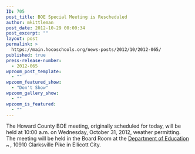 ```yaml
---
ID: 705
post_title: BOE Special Meeting is Rescheduled
author: mkittleman
post_date: 2012-10-29 00:00:34
post_excerpt: ""
layout: post
permalink: >
  https://main.hocoschools.org/news-posts/2012/10/2012-065/
published: true
press-release-number:
  - 2012-065
wpzoom_post_template:
  - ""
wpzoom_featured_show:
  - "Don't Show"
wpzoom_gallery_show:
  - ""
wpzoom_is_featured:
  - ""
---
```

The Howard County BOE meeting, originally scheduled for today, will be held at 10:00 a.m. on Wednesday, October 31, 2012, weather permitting. The meeting will be held in the Board Room at the <a href="http://maps.google.com/maps?hl=en&amp;q=10910+Clarksville+Pike,+Ellicott+City,+MD+21042&amp;btnG=Search" target="_blank">Department of Education <img alt="new webpage icon" src="http://www.hcpss.org/images/new_webpage.gif" width="11" height="10" align="bottom" border="0" /></a>, 10910 Clarksville Pike in Ellicott City.